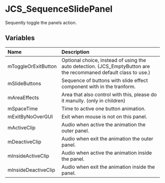 # JCS_SequenceSlidePanel

Sequently toggle the panels action.

## Variables

| Name | Description |
|:---|:---|
| mToggleOrExitButton | Optional choice, instead of using the auto detection. (JCS_EmptyButton are the recommaned default class to use.) |
| mSlideButtons | Sequence of buttons with slide effect component with in the tranform. |
| mAreaEffects | Area that also control with this, please do it manully. (only in children) |
| mSpaceTime | Time to active one button animation. |
| mExitByNoOverGUI | Exit when mouse is not on this panel. |
| mActiveClip | Audio when active the animation the outer panel. |
| mDeactiveClip | Audio when exit the animation the outer panel. |
| mInsideActiveClip | Audio when active the animation inside the panel. |
| mInsideDeactiveClip | Audio when exit the animation inside the panel. |
